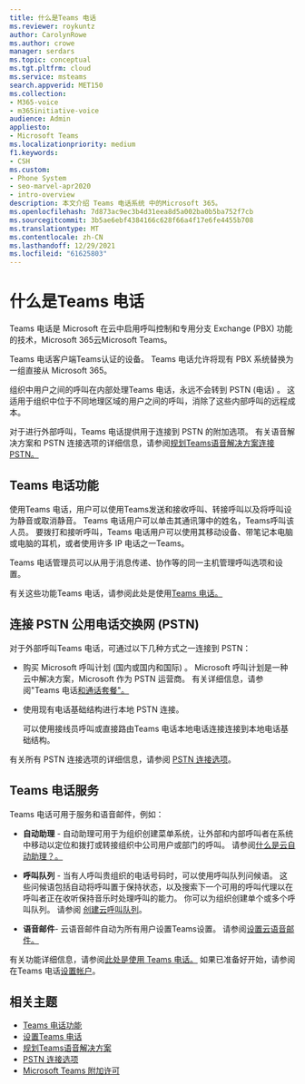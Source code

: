 ```yaml
---
title: 什么是Teams 电话
ms.reviewer: roykuntz
author: CarolynRowe
ms.author: crowe
manager: serdars
ms.topic: conceptual
ms.tgt.pltfrm: cloud
ms.service: msteams
search.appverid: MET150
ms.collection:
- M365-voice
- m365initiative-voice
audience: Admin
appliesto:
- Microsoft Teams
ms.localizationpriority: medium
f1.keywords:
- CSH
ms.custom:
- Phone System
- seo-marvel-apr2020
- intro-overview
description: 本文介绍 Teams 电话系统 中的Microsoft 365。
ms.openlocfilehash: 7d873ac9ec3b4d31eea8d5a002ba0b5ba752f7cb
ms.sourcegitcommit: 3b5ae6ebf4384166c628f66a4f17e6fe4455b708
ms.translationtype: MT
ms.contentlocale: zh-CN
ms.lasthandoff: 12/29/2021
ms.locfileid: "61625803"
---
```

# <a name="what-is-teams-phone"></a>什么是Teams 电话

Teams 电话是 Microsoft 在云中启用呼叫控制和专用分支 Exchange (PBX) 功能的技术，Microsoft 365云Microsoft Teams。

Teams 电话客户端Teams认证的设备。 Teams 电话允许将现有 PBX 系统替换为一组直接从 Microsoft 365。

组织中用户之间的呼叫在内部处理Teams 电话，永远不会转到 PSTN (电话) 。 这适用于组织中位于不同地理区域的用户之间的呼叫，消除了这些内部呼叫的远程成本。 

对于进行外部呼叫，Teams 电话提供用于连接到 PSTN 的附加选项。 有关语音解决方案和 PSTN 连接选项的详细信息，请参阅[规划Teams语音解决方案连接](cloud-voice-landing-page.md) [PSTN。](#connect-to-the-public-switched-telephone-network-pstn)

## <a name="teams-phone-features"></a>Teams 电话功能

使用Teams 电话，用户可以使用Teams发送和接收呼叫、转接呼叫以及将呼叫设为静音或取消静音。 Teams 电话用户可以单击其通讯簿中的姓名，Teams呼叫该人员。 要拨打和接听呼叫，Teams 电话用户可以使用其移动设备、带笔记本电脑或电脑的耳机，或者使用许多 IP 电话之一Teams。 

Teams 电话管理员可以从用于消息传递、协作等的同一主机管理呼叫选项和设置。

有关这些功能Teams 电话，请参阅此处是使用[Teams 电话。](here-s-what-you-get-with-phone-system.md)
  

## <a name="connect-to-the-public-switched-telephone-network-pstn"></a>连接 PSTN 公用电话交换网 (PSTN) 
  
对于外部呼叫Teams 电话，可通过以下几种方式之一连接到 PSTN：
  
- 购买 Microsoft 呼叫计划 (国内或国内和国际) 。 Microsoft 呼叫计划是一种云中解决方案，Microsoft 作为 PSTN 运营商。 有关详细信息，请参阅"Teams 电话[和通话套餐"。](calling-plan-landing-page.md)

- 使用现有电话基础结构进行本地 PSTN 连接。

  可以使用接线员呼叫或直接路由Teams 电话本地电话连接连接到本地电话基础结构。 

有关所有 PSTN 连接选项的详细信息，请参阅 [PSTN 连接选项](pstn-connectivity.md)。


## <a name="teams-phone-with-services"></a>Teams 电话服务

Teams 电话可用于服务和语音邮件，例如：

- **自动助理** - 自动助理可用于为组织创建菜单系统，让外部和内部呼叫者在系统中移动以定位和拨打或转接组织中公司用户或部门的呼叫。 请参阅[什么是云自动助理？。](what-are-phone-system-auto-attendants.md)

- **呼叫队列** - 当有人呼叫贵组织的电话号码时，可以使用呼叫队列问候语。 这些问候语包括自动将呼叫置于保持状态，以及搜索下一个可用的呼叫代理以在呼叫者正在收听保持音乐时处理呼叫的能力。 你可以为组织创建单个或多个呼叫队列。 请参阅 [创建云呼叫队列](create-a-phone-system-call-queue.md)。

- **语音邮件**- 云语音邮件自动为所有用户设置Teams设置。 请参阅[设置云语音邮件。](set-up-phone-system-voicemail.md)

有关功能详细信息，请参阅[此处是使用 Teams 电话。](here-s-what-you-get-with-phone-system.md) 如果已准备好开始，请参阅在Teams 电话[设置帐户](setting-up-your-phone-system.md)。

## <a name="related-topics"></a>相关主题

- [Teams 电话功能](here-s-what-you-get-with-phone-system.md)
- [设置Teams 电话](setting-up-your-phone-system.md)
- [规划Teams语音解决方案](cloud-voice-landing-page.md)
- [PSTN 连接选项](pstn-connectivity.md)
- [Microsoft Teams 附加许可](./teams-add-on-licensing/microsoft-teams-add-on-licensing.md)
